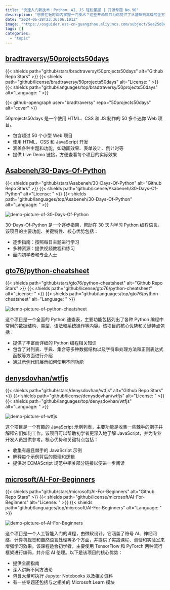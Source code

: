 ```yaml
---
title: "快速入门新技术：Python、AI、JS 轻松掌握 | 开源专题 No.96"
description: "想要在短时间内掌握一门技术？这些开源项目为你提供了从基础到高级的全方位学习资源。无论是编程语言的深入理解还是 Web 开发的实战演练，或是 AI 的前沿探索，它们都是你技能提升的得力助手。"
date: "2024-06-28T23:36:06.101Z"
image: "https://osguider.oss-cn-guangzhou.aliyuncs.com/subject/5ee25d8cad2387aa93541c0a83d6b164.png"
tags: []
categories:
  - "topic"
---
```


## [bradtraversy/50projects50days](https://github.com/bradtraversy/50projects50days)

{{< shields path="github/stars/bradtraversy/50projects50days" alt="Github Repo Stars" >}} {{< shields path="github/license/bradtraversy/50projects50days" alt="License: " >}} {{< shields path="github/languages/top/bradtraversy/50projects50days" alt="Language: " >}}

{{< github-opengraph user="bradtraversy" repo="50projects50days" alt="cover" >}}

50projects50days 是一个使用 HTML、CSS 和 JS 制作的 50 多个迷你 Web 项目。

- 包含超过 50 个小型 Web 项目
- 使用 HTML、CSS 和 JavaScript 开发
- 涵盖各种主题和功能，如动画效果、表单设计、倒计时等
- 提供 Live Demo 链接，方便查看每个项目的实际效果
  
## [Asabeneh/30-Days-Of-Python](https://github.com/Asabeneh/30-Days-Of-Python)

{{< shields path="github/stars/Asabeneh/30-Days-Of-Python" alt="Github Repo Stars" >}} {{< shields path="github/license/Asabeneh/30-Days-Of-Python" alt="License: " >}} {{< shields path="github/languages/top/Asabeneh/30-Days-Of-Python" alt="Language: " >}}

![demo-picture-of-30-Days-Of-Python](https://picgo-daily.oss-cn-guangzhou.aliyuncs.com/picgo-daily/2024/1edeb5e92715946dd742eec4ca850a79.png)

30-Days-Of-Python 是一个逐步指南，帮助在 30 天内学习 Python 编程语言。
该项目的主要功能、关键特性、核心优势包括：

- 逐步指南：按照每日主题进行学习
- 多种资源：提供视频教程和练习
- 面向初学者和专业人士
  
## [gto76/python-cheatsheet](https://github.com/gto76/python-cheatsheet)

{{< shields path="github/stars/gto76/python-cheatsheet" alt="Github Repo Stars" >}} {{< shields path="github/license/gto76/python-cheatsheet" alt="License: " >}} {{< shields path="github/languages/top/gto76/python-cheatsheet" alt="Language: " >}}

![demo-picture-of-python-cheatsheet](https://osguider.oss-cn-guangzhou.aliyuncs.com/subject/a2c5edee8c966b99994d8b0b7158f36f.jpeg)

这个项目是一个全面的 Python 速查表，主要功能包括列出了各种 Python 编程中常用的数据结构、类型、语法和系统操作等内容。该项目的核心优势和关键特点包括：

- 提供了丰富而详细的 Python 编程相关知识
- 包含了对列表、字典、集合等多种数据结构以及字符串处理方法和正则表达式函数等方面进行介绍
- 通过示例代码展示如何使用不同功能
  
## [denysdovhan/wtfjs](https://github.com/denysdovhan/wtfjs)

{{< shields path="github/stars/denysdovhan/wtfjs" alt="Github Repo Stars" >}} {{< shields path="github/license/denysdovhan/wtfjs" alt="License: " >}} {{< shields path="github/languages/top/denysdovhan/wtfjs" alt="Language: " >}}

![demo-picture-of-wtfjs](https://osguider.oss-cn-guangzhou.aliyuncs.com/subject/df44720281200465edf73c0e6ce99725.jpeg)

这个项目是一个有趣的 JavaScript 示例列表，主要功能是收集一些棘手的例子并解释它们如何工作。该项目可以帮助初学者更深入地了解 JavaScript，并为专业开发人员提供参考。核心优势和关键特点包括：

- 收集有趣且棘手的 JavaScript 示例
- 解释每个示例背后的原理和逻辑
- 提供对 ECMAScript 规范中相关部分链接以便进一步阅读
  
## [microsoft/AI-For-Beginners](https://github.com/microsoft/AI-For-Beginners)

{{< shields path="github/stars/microsoft/AI-For-Beginners" alt="Github Repo Stars" >}} {{< shields path="github/license/microsoft/AI-For-Beginners" alt="License: " >}} {{< shields path="github/languages/top/microsoft/AI-For-Beginners" alt="Language: " >}}

![demo-picture-of-AI-For-Beginners](https://picgo-daily.oss-cn-guangzhou.aliyuncs.com/picgo-daily/2023/7206f99da5c2b99d21581f946a660235.png)

这个项目是一个人工智能入门的课程，由微软设计。它涵盖了符号 AI、神经网络、计算机视觉和自然语言处理等多个方面，并提供了实践课程、测验和实验室来增强学习效果。该课程适合初学者，主要使用 TensorFlow 和 PyTorch 两种流行框架进行编码，并介绍 AI 伦理。以下是该项目的核心优势：

- 提供全面指南
- 深入讲解不同方法论
- 包含大量可执行 Jupyter Notebooks 以及相关资料
- 有一些专题还包括与之相关的 Microsoft Learn 模块
  
